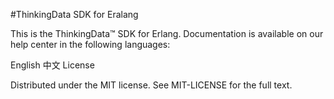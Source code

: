 #ThinkingData SDK for Eralang

This is the ThinkingData™ SDK for Erlang. Documentation is available on our help center in the following languages:

English
中文
License

Distributed under the MIT license. See MIT-LICENSE for the full text.
